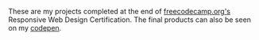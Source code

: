 These are my projects completed at the end of [freecodecamp.org's](https://www.freecodecamp.org/learn) Responsive Web Design Certification. The final products can also be seen on my [codepen](https://codepen.io/collection/DKYMrL).